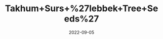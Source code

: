 ---
title: 'Takhum+Surs+%27lebbek+Tree+Seeds%27'
date: '2022-09-05' 
metatag: '' 
inventory: '0' 
draft: false 
# meta description 
shortDescripton: ''
description: 'Seed'
longdescription: ''
featured: True
# product Price
price: '40.0'
# Product Short Description
shortDescription: ''
productID: '7A2C8CC0-0D2D-ED11-9968-005056B3A416'
type: 'products'
category: 'Seed' 
thumnailproduct: 'https://aminsaddiquidawakhana.eralive.net/images/products/7A2C8CC0-0D2D-ED11-9968-005056B3A4161.png' 
images:
  - image: 'images/products/7A2C8CC0-0D2D-ED11-9968-005056B3A4161.png'  
Variants:
---